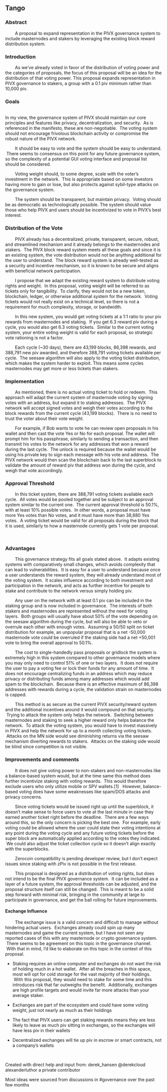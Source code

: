 ## Tango
### Abstract
         
A proposal to expand representation in the PIVX governance system to include masternodes and stakers by leveraging the existing block reward distribution system.
 
 
### Introduction
         
As we’ve already voted in favor of the distribution of voting power and the categories of proposals, the focus of this proposal will be an idea for the distribution of that voting power. This proposal expands representation in PIVX governance to stakers, a group with a 0.1 piv minimum rather than 10,000 piv.
 
 
### Goals
        	
In my view, the governance system of PIVX should maintain our core principles and features like privacy, decentralization, and security.  As is referenced in the manifesto, these are non-negotiable.  The voting system should not encourage frivolous blockchain activity or compromise the robust nature of the PIVX network.

         
It should be easy to vote and the system should be easy to understand.  There seems to consensus on this point for any future governance system, so the complexity of a potential GUI voting interface and proposal list should be considered. 

         
Voting weight should, to some degree, scale with the voter’s investment in the network.  This is appropriate based on some investors having more to gain or lose, but also protects against sybil-type attacks on the governance system.

         
The system should be transparent, but maintain privacy.  Voting should be as democratic as technologically possible. The system should value those who help PIVX and users should be incentivized to vote in PIVX’s best interest. 
 
 
### Distribution of the Vote
         
PIVX already has a decentralized, private, transparent, secure, robust, and streamlined mechanism and it already belongs to the masternodes and stakers.  The PIVX block reward system meets all these goals and since it is an existing system, the vote distribution would not be anything additional for the user to understand.  The block reward system is already well-tested as a security and incentive mechanism, so it is known to be secure and aligns with beneficial network participation. 

         
I propose that we adapt the existing reward system to distribute voting rights and weight.  In this proposal, voting weight will be referred to as tickets only for tangibility.  To clarify, they would not be a new token, blockchain, ledger, or otherwise additional system for the network.  Voting tickets would not really exist on a technical level, so there is not a requirement for much complexity, storage, or bandwidth.

         
In this new system, you would get voting tickets at a 1:1 ratio to your piv rewards from masternodes and staking.  If you get 6.3 reward piv during a cycle, you would also get 6.3 voting tickets.  Similar to the current voting system, your entire voting weight is valid for each proposal, so strategic vote rationing is not a factor.

         
Each cycle (~30 days), there are 43,199 blocks, 86,398 rewards, and 388,791 new piv awarded, and therefore 388,791 voting tickets available per cycle.  The seesaw algorithm will also apply to the voting ticket distribution, which makes the system harder to exploit. This means some cycles masternodes may get more or less tickets than stakers.


### Implementation
         
As mentioned, there is no actual voting ticket to hold or redeem.  This approach will adapt the current system of masternode voting by signing votes with an address, but expand it to staking addresses.  The PIVX network will accept signed votes and weigh their votes according to the block rewards from the current cycle (43,199 blocks).  There is no need to trust the voter about their vote weight.

         
For example, if Bob wants to vote he can review open proposals in his wallet and then cast the vote Yes or No for each proposal.  The wallet will prompt him for his passphrase, similarly to sending a transaction, and then transmit his votes to the network for any addresses that won a reward during the last cycle.  The unlock is required because the wallet would be using his private key to sign each message with his vote and address.  The PIVX network would then scan the blockchain back to the last superblock to validate the amount of reward piv that address won during the cycle, and weigh that vote accordingly.


### Approval Threshold
         
In this ticket system, there are 388,791 voting tickets available each cycle.  All votes would be pooled together and be subject to an approval system similar to the current one.  The current approval threshold is 50.1%, with at least 10% possible votes.  In other words, a proposal must have more Yes votes than No votes, and it must have more than 38,880 Yes votes.  A voting ticket would be valid for all proposals during the block that it is used, similarly to how a masternode currently gets 1 vote per proposal.
 
        	
### Advantages
         
This governance strategy fits all goals stated above.  It adapts existing systems with comparatively small changes, which avoids complexity that can lead to vulnerabilities.  It is easy for a user to understand because once a user understands the reward system, they will already understand most of the voting system.  It scales influence according to both investment and participation in the network, and acts as further incentive for people to stake and contribute to the network versus simply holding piv. 

         
Any user on the network with at least 0.1 piv can be included in the staking group and is now included in governance.  The interests of both stakers and masternodes are represented without the need for voting layers.  Both groups will usually have about 50% of the vote depending on the seesaw algorithm during the cycle, but will also be able to veto or overrule each other with enough votes.  Assuming a 50/50 split on ticket distribution for example, an unpopular proposal that is a net -50,000 masternode vote could be overruled if the staking side had a net +50,001 vote to bring the overall approval to 50.1%.

         
The cost to single-handedly pass proposals or gridlock the system is extremely high in this system compared to other governance models where you may only need to control 51% of one or two layers.  It does not require the user to pay a voting fee or lock their funds for any amount of time.  It does not encourage centralizing funds in an address which may reduce privacy or distributing funds among many addresses which would add spam to the blockchain.  Because there is an effective maximum of 86,398 addresses with rewards during a cycle, the validation strain on masternodes is capped.

         
This method is as secure as the current PIVX security/reward system and the additional incentives around it would compound on that security.  Trying to attack the system only helps the network.  Switching between masternodes and staking to seek a higher reward only helps balance the network.  To attack the voting system, you would have to invest massively in PIVX and help the network for up to a month collecting voting tickets.  Attacks on the MN side would see diminishing returns via the seesaw mechanism diverting rewards to stakers.  Attacks on the staking side would be blind since competition is not visible.
 
### Improvements and comments
         
It does not give voting power to non-stakers and non-masternodes like a balance-based system would, but at the time same this method does further incentivize staking with voting rewards.  This would therefore exclude users who only utilize mobile or SPV wallets.[1]   However, balance-based voting does have some weaknesses like spam/DOS attacks and privacy concerns. 

         
Since voting tickets would be issued right up until the superblock, it doesn’t make sense to force users to vote at the last minute in case they earned another ticket right before the deadline.  There are a few ways around this, so the only concern is picking the best one.  For example, early voting could be allowed where the user could state their voting intentions at any point during the voting cycle and any future voting tickets before the super block are automatically applied according to the votes they indicated.  We could also adjust the ticket collection cycle so it doesn’t align exactly with the superblocks. 

         
Zerocoin compatibility is pending developer review, but I don’t expect issues since staking with zPiv is not possible in the first release.

         
This proposal is designed as a distribution of voting rights, but does not intend to be the final PIVX governance system.  It can be included as a layer of a future system, the approval thresholds can be adjusted, and the proposal structure itself can still be changed.  This is meant to be a solid step forward with minimal risk, bringing in the community at large to participate in governance, and get the ball rolling for future improvements.
 
 
#### Exchange Influence
         
The exchange issue is a valid concern and difficult to manage without hindering actual users.  Exchanges already could spin up many masternodes and game the current system, but I have not seen any reported cases of this with any masternode or crypto governance system.  There seems to be agreement on this topic in the governance channel.  With that in mind, I’d like to elaborate on this topic in the context of this proposal.
 
* Staking requires an online computer and exchanges do not want the risk of holding much in a hot wallet.  After all the breaches in this space, most will opt for cold storage for the vast majority of their holdings.  With this proposal, they would need to stake for some time and this introduces risk that far outweighs the benefit.  Additionally, exchanges are high profile targets and would invite far more attacks than your average staker.

* Exchanges are part of the ecosystem and could have some voting weight, just not nearly as much as their holdings

* The fact that PIVX users can get staking rewards means they are less likely to leave as much piv sitting in exchanges, so the exchanges will have less piv in their wallets

* Decentralized exchanges will tie up piv in escrow or smart contracts, not a company’s wallets
 
 
 
 
          
 
 
Created with direct help and input from:
derek_hansen @derekcloud
alexanderluthor
a private contributor
 
Most ideas were sourced from discussions in #governance over the past few months
